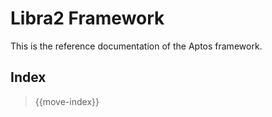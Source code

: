 # Libra2 Framework

This is the reference documentation of the Aptos framework.

## Index

> {{move-index}}
